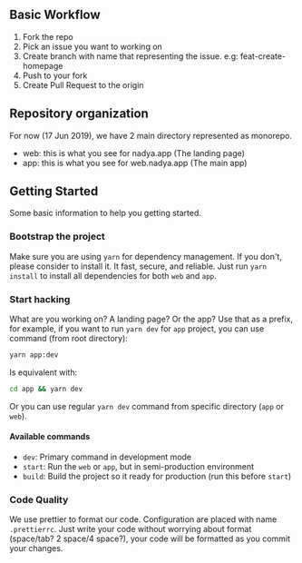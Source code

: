 ## Basic Workflow

1. Fork the repo
2. Pick an issue you want to working on
3. Create branch with name that representing the issue. e.g: feat-create-homepage
4. Push to your fork
5. Create Pull Request to the origin

## Repository organization

For now (17 Jun 2019), we have 2 main directory represented as monorepo.

- web: this is what you see for nadya.app (The landing page)
- app: this is what you see for web.nadya.app (The main app)

## Getting Started

Some basic information to help you getting started.

### Bootstrap the project

Make sure you are using `yarn` for dependency management. If you don't, please consider to install
it. It fast, secure, and reliable. Just run `yarn install` to install all dependencies for both
`web` and `app`.

### Start hacking

What are you working on? A landing page? Or the app? Use that as a prefix, for example, if you want
to run `yarn dev` for `app` project, you can use command (from root directory):

```bash
yarn app:dev
```

Is equivalent with:

```bash
cd app && yarn dev
```

Or you can use regular `yarn dev` command from specific directory (`app` or `web`).

#### Available commands

- `dev`: Primary command in development mode
- `start`: Run the `web` or `app`, but in semi-production environment
- `build`: Build the project so it ready for production (run this before `start`)

### Code Quality

We use prettier to format our code. Configuration are placed with name `.prettierrc`. Just write
your code without worrying about format (space/tab? 2 space/4 space?), your code will be formatted
as you commit your changes.

